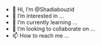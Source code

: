 - 👋 Hi, I’m @Shadiabouzid
- 👀 I’m interested in ...
- 🌱 I’m currently learning ...
- 💞️ I’m looking to collaborate on ...
- 📫 How to reach me ...

<!---
Shadiabouzid/Shadiabouzid is a ✨ special ✨ repository because its `README.md` (this file) appears on your GitHub profile.
You can click the Preview link to take a look at your changes.
--->
